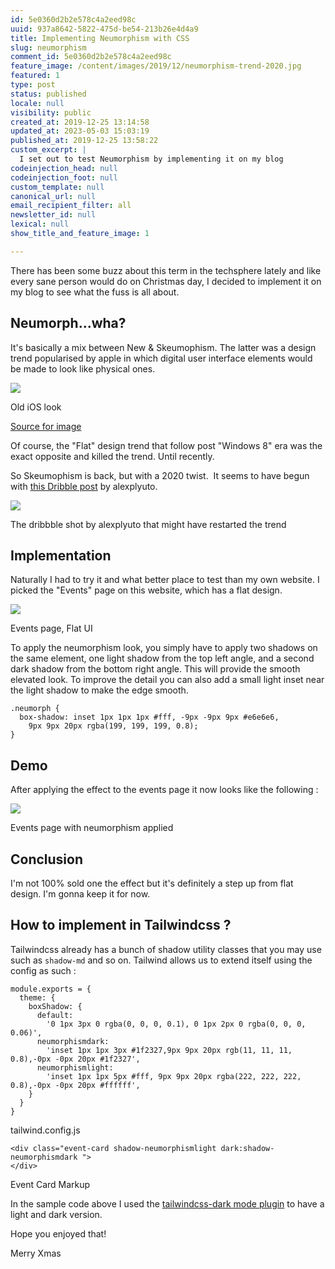 ```yaml
---
id: 5e0360d2b2e578c4a2eed98c
uuid: 937a8642-5822-475d-be54-213b26e4d4a9
title: Implementing Neumorphism with CSS
slug: neumorphism
comment_id: 5e0360d2b2e578c4a2eed98c
feature_image: /content/images/2019/12/neumorphism-trend-2020.jpg
featured: 1
type: post
status: published
locale: null
visibility: public
created_at: 2019-12-25 13:14:58
updated_at: 2023-05-03 15:03:19
published_at: 2019-12-25 13:58:22
custom_excerpt: |
  I set out to test Neumorphism by implementing it on my blog
codeinjection_head: null
codeinjection_foot: null
custom_template: null
canonical_url: null
email_recipient_filter: all
newsletter_id: null
lexical: null
show_title_and_feature_image: 1

---
```


There has been some buzz about this term in the techsphere lately and like every sane person would do on Christmas day, I decided to implement it on my blog to see what the fuss is all about.

## Neumorph...wha?

It's basically a mix between New & Skeumophism. The latter was a design trend popularised by apple in which digital user interface elements would be made to look like physical ones.

![](/content/images/2019/12/image-1.png)

Old iOS look 

[Source for image](https://gizmodo.com/skeuomorphism-will-never-go-away-and-thats-a-good-thin-1642089313)

Of course, the "Flat" design trend that follow post "Windows 8" era was the exact opposite and killed the trend. Until recently.

So Skeumophism is back, but with a 2020 twist.  It seems to have begun with [this Dribble post](https://dribbble.com/shots/7994421-Skeuomorph-Mobile-Banking) by alexplyuto.

![](/content/images/2019/12/alexplyuto-dribble-skeu.png)

The dribbble shot by alexplyuto that might have restarted the trend

## Implementation

Naturally I had to try it and what better place to test than my own website. I picked the "Events" page on this website, which has a flat design.

![](/content/images/2019/12/Screenshot-2019-12-25-at-17.29.58.jpg)

Events page, Flat UI

To apply the neumorphism look, you simply have to apply two shadows on the same element, one light shadow from the top left angle, and a second dark shadow from the bottom right angle. This will provide the smooth elevated look. To improve the detail you can also add a small light inset near the light shadow to make the edge smooth.

    .neumorph {
      box-shadow: inset 1px 1px 1px #fff, -9px -9px 9px #e6e6e6,
        9px 9px 20px rgba(199, 199, 199, 0.8);
    }
    

## Demo

After applying the effect to the events page it now looks like the following :

![](/content/images/2019/12/Screenshot-2019-12-25-at-17.42.00.jpg)

Events page with neumorphism applied

## Conclusion

I'm not 100% sold one the effect but it's definitely a step up from flat design. I'm gonna keep it for now.

## How to implement in Tailwindcss ?

Tailwindcss already has a bunch of shadow utility classes that you may use such as `shadow-md` and so on. Tailwind allows us to extend itself using the config as such :

    module.exports = {
      theme: {
    	boxShadow: {
          default:
            '0 1px 3px 0 rgba(0, 0, 0, 0.1), 0 1px 2px 0 rgba(0, 0, 0, 0.06)',
          neumorphismdark:
            'inset 1px 1px 3px #1f2327,9px 9px 20px rgb(11, 11, 11, 0.8),-0px -0px 20px #1f2327',
          neumorphismlight:
            'inset 1px 1px 5px #fff, 9px 9px 20px rgba(222, 222, 222, 0.8),-0px -0px 20px #ffffff',
        }
      }
    }

tailwind.config.js

    <div class="event-card shadow-neumorphismlight dark:shadow-neumorphismdark ">
    </div>

Event Card Markup

In the sample code above I used the [tailwindcss-dark mode plugin](https://github.com/ChanceArthur/tailwindcss-dark-mode) to have a light and dark version.

Hope you enjoyed that!

Merry Xmas